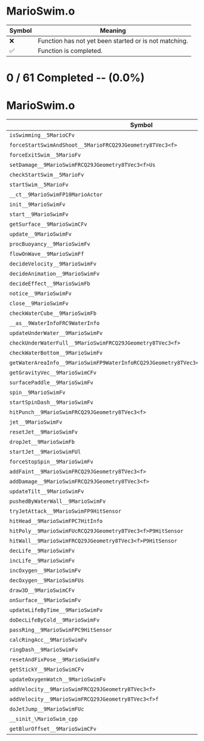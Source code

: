 # MarioSwim.o
| Symbol | Meaning 
| ------------- | ------------- 
| :x: | Function has not yet been started or is not matching. 
| :white_check_mark: | Function is completed. 


# 0 / 61 Completed -- (0.0%)
# MarioSwim.o
| Symbol | Decompiled? |
| ------------- | ------------- |
| `isSwimming__5MarioCFv` | :x: |
| `forceStartSwimAndShoot__5MarioFRCQ29JGeometry8TVec3<f>` | :x: |
| `forceExitSwim__5MarioFv` | :x: |
| `setDamage__9MarioSwimFRCQ29JGeometry8TVec3<f>Us` | :x: |
| `checkStartSwim__5MarioFv` | :x: |
| `startSwim__5MarioFv` | :x: |
| `__ct__9MarioSwimFP10MarioActor` | :x: |
| `init__9MarioSwimFv` | :x: |
| `start__9MarioSwimFv` | :x: |
| `getSurface__9MarioSwimCFv` | :x: |
| `update__9MarioSwimFv` | :x: |
| `procBuoyancy__9MarioSwimFv` | :x: |
| `flowOnWave__9MarioSwimFf` | :x: |
| `decideVelocity__9MarioSwimFv` | :x: |
| `decideAnimation__9MarioSwimFv` | :x: |
| `decideEffect__9MarioSwimFb` | :x: |
| `notice__9MarioSwimFv` | :x: |
| `close__9MarioSwimFv` | :x: |
| `checkWaterCube__9MarioSwimFb` | :x: |
| `__as__9WaterInfoFRC9WaterInfo` | :x: |
| `updateUnderWater__9MarioSwimFv` | :x: |
| `checkUnderWaterFull__9MarioSwimFRCQ29JGeometry8TVec3<f>` | :x: |
| `checkWaterBottom__9MarioSwimFv` | :x: |
| `getWaterAreaInfo__9MarioSwimFP9WaterInfoRCQ29JGeometry8TVec3<f>PQ29JGeometry8TVec2<f>` | :x: |
| `getGravityVec__9MarioSwimCFv` | :x: |
| `surfacePaddle__9MarioSwimFv` | :x: |
| `spin__9MarioSwimFv` | :x: |
| `startSpinDash__9MarioSwimFv` | :x: |
| `hitPunch__9MarioSwimFRCQ29JGeometry8TVec3<f>` | :x: |
| `jet__9MarioSwimFv` | :x: |
| `resetJet__9MarioSwimFv` | :x: |
| `dropJet__9MarioSwimFb` | :x: |
| `startJet__9MarioSwimFUl` | :x: |
| `forceStopSpin__9MarioSwimFv` | :x: |
| `addFaint__9MarioSwimFRCQ29JGeometry8TVec3<f>` | :x: |
| `addDamage__9MarioSwimFRCQ29JGeometry8TVec3<f>` | :x: |
| `updateTilt__9MarioSwimFv` | :x: |
| `pushedByWaterWall__9MarioSwimFv` | :x: |
| `tryJetAttack__9MarioSwimFP9HitSensor` | :x: |
| `hitHead__9MarioSwimFPC7HitInfo` | :x: |
| `hitPoly__9MarioSwimFUcRCQ29JGeometry8TVec3<f>P9HitSensor` | :x: |
| `hitWall__9MarioSwimFRCQ29JGeometry8TVec3<f>P9HitSensor` | :x: |
| `decLife__9MarioSwimFv` | :x: |
| `incLife__9MarioSwimFv` | :x: |
| `incOxygen__9MarioSwimFv` | :x: |
| `decOxygen__9MarioSwimFUs` | :x: |
| `draw3D__9MarioSwimCFv` | :x: |
| `onSurface__9MarioSwimFv` | :x: |
| `updateLifeByTime__9MarioSwimFv` | :x: |
| `doDecLifeByCold__9MarioSwimFv` | :x: |
| `passRing__9MarioSwimFPC9HitSensor` | :x: |
| `calcRingAcc__9MarioSwimFv` | :x: |
| `ringDash__9MarioSwimFv` | :x: |
| `resetAndFixPose__9MarioSwimFv` | :x: |
| `getStickY__9MarioSwimCFv` | :x: |
| `updateOxygenWatch__9MarioSwimFv` | :x: |
| `addVelocity__9MarioSwimFRCQ29JGeometry8TVec3<f>` | :x: |
| `addVelocity__9MarioSwimFRCQ29JGeometry8TVec3<f>f` | :x: |
| `doJetJump__9MarioSwimFUc` | :x: |
| `__sinit_\MarioSwim_cpp` | :x: |
| `getBlurOffset__9MarioSwimCFv` | :x: |
